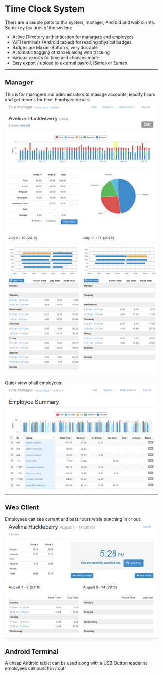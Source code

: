 # Time Clock System
There are a couple parts to this system, manager, Android and web clients. Some key features of the system:
* Active Directory authentication for managers and employees
* WiFi terminals (Android tabled) for reading physical badges
* Badges are Maxim iButton's, very durrable
* Automatic flagging of tardies along with tracking
* Various reports for time and changes made
* Easy export / upload to external payroll, iSeries or Zuman.

- - -

## Manager
This is for managers and administrators to manage accounts, modify hours and get reports for time. Employee details:
<img src="docs/manager-emp_detail.png">

Quick view of all employees:
<img src="docs/manager-emp_all.png">


- - -

## Web Client
Employees can see current and past hours while punching in or out.
<img src="docs/employee-review.png">

- - -

## Android Terminal
A cheap Android tablet can be used along with a USB iButton reader so employees can punch in / out.
